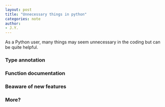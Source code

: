 ```yaml
---
layout: post
title: "Unnecessary things in python"
categories: note
author:
- J.Y.
---
```


As a Python user, many things may seem unnecessary in the coding but can be quite helpful.

### Type annotation


### Function documentation
### Beaware of new features
### More?
